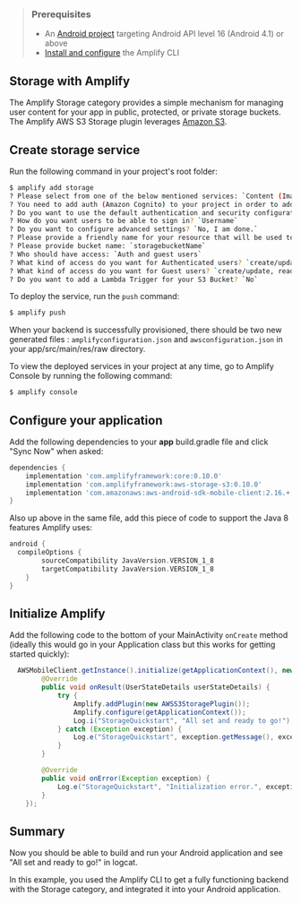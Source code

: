 > ### Prerequisites
> * An [Android project](https://developer.android.com/training/basics/firstapp/creating-project) targeting Android API level 16 (Android 4.1) or above
> * [Install and configure](~/cli/start/install.md) the Amplify CLI

## Storage with Amplify

The Amplify Storage category provides a simple mechanism for managing user content for your app in public, protected, or private storage buckets.  The Amplify AWS S3 Storage plugin leverages [Amazon S3](https://aws.amazon.com/s3).

## Create storage service

Run the following command in your project's root folder:

```sh
$ amplify add storage
? Please select from one of the below mentioned services: `Content (Images, audio, video, etc.)`
? You need to add auth (Amazon Cognito) to your project in order to add storage for user files. Do you want to add auth now? `Yes`
? Do you want to use the default authentication and security configuration? `Default configuration`
? How do you want users to be able to sign in? `Username`
? Do you want to configure advanced settings? `No, I am done.`
? Please provide a friendly name for your resource that will be used to label this category in the project: `S3friendlyName`
? Please provide bucket name: `storagebucketName`
? Who should have access: `Auth and guest users`
? What kind of access do you want for Authenticated users? `create/update, read, delete`
? What kind of access do you want for Guest users? `create/update, read, delete`
? Do you want to add a Lambda Trigger for your S3 Bucket? `No`
```

To deploy the service, run the `push` command:

```sh
$ amplify push
```

When your backend is successfully provisioned, there should be two new generated files : `amplifyconfiguration.json` and `awsconfiguration.json` in your app/src/main/res/raw directory.

To view the deployed services in your project at any time, go to Amplify Console by running the following command:

```sh
$ amplify console
```

## Configure your application

Add the following dependencies to your **app** build.gradle file and click "Sync Now" when asked:

```groovy
dependencies {
    implementation 'com.amplifyframework:core:0.10.0'
    implementation 'com.amplifyframework:aws-storage-s3:0.10.0'
    implementation 'com.amazonaws:aws-android-sdk-mobile-client:2.16.+'
}
```

Also up above in the same file, add this piece of code to support the Java 8 features Amplify uses:

```groovy
android {
  compileOptions {
        sourceCompatibility JavaVersion.VERSION_1_8
        targetCompatibility JavaVersion.VERSION_1_8
    }
}
```

## Initialize Amplify

Add the following code to the bottom of your MainActivity `onCreate` method (ideally this would go in your Application class but this works for getting started quickly):

```java
  AWSMobileClient.getInstance().initialize(getApplicationContext(), new Callback<UserStateDetails>() {
        @Override
        public void onResult(UserStateDetails userStateDetails) {
            try {
                Amplify.addPlugin(new AWSS3StoragePlugin());
                Amplify.configure(getApplicationContext());
                Log.i("StorageQuickstart", "All set and ready to go!");
            } catch (Exception exception) {
                Log.e("StorageQuickstart", exception.getMessage(), exception);
            }
        }

        @Override
        public void onError(Exception exception) {
            Log.e("StorageQuickstart", "Initialization error.", exception);
        }
    });
```


## Summary

Now you should be able to build and run your Android application and see "All set and ready to go!" in logcat.

In this example, you used the Amplify CLI to get a fully functioning backend with the Storage category, and integrated it into your Android application.
